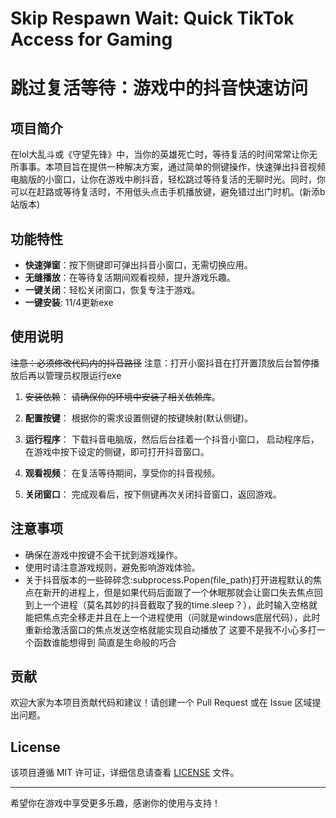 # Skip Respawn Wait: Quick TikTok Access for Gaming
# 跳过复活等待：游戏中的抖音快速访问
## 项目简介

在lol大乱斗或《守望先锋》中，当你的英雄死亡时，等待复活的时间常常让你无所事事。本项目旨在提供一种解决方案，通过简单的侧键操作，快速弹出抖音视频电脑版的小窗口，让你在游戏中刷抖音，轻松跳过等待复活的无聊时光。同时，你可以在赶路或等待复活时，不用低头点击手机播放键，避免错过出门时机。(新添b站版本)


## 功能特性

- **快速弹窗**：按下侧键即可弹出抖音小窗口，无需切换应用。
- **无缝播放**：在等待复活期间观看视频，提升游戏乐趣。
- **一键关闭**：轻松关闭窗口，恢复专注于游戏。
- **一键安装**: 11/4更新exe

## 使用说明
~~注意：必须修改代码内的抖音路径~~
注意：打开小窗抖音在打开置顶放后台暂停播放后再以管理员权限运行exe
1. ~~安装依赖~~：
   ~~请确保你的环境中安装了相关依赖库~~。

2. **配置按键**：
   根据你的需求设置侧键的按键映射(默认侧键)。

3. **运行程序**：
   下载抖音电脑版，然后后台挂着一个抖音小窗口，
   启动程序后，在游戏中按下设定的侧键，即可打开抖音窗口。

5. **观看视频**：
   在复活等待期间，享受你的抖音视频。

6. **关闭窗口**：
   完成观看后，按下侧键再次关闭抖音窗口，返回游戏。

## 注意事项

- 确保在游戏中按键不会干扰到游戏操作。
- 使用时请注意游戏规则，避免影响游戏体验。
- 关于抖音版本的一些碎碎念:subprocess.Popen(file_path)打开进程默认的焦点在新开的进程上，但是如果代码后面跟了一个休眠那就会让窗口失去焦点回到上一个进程（莫名其妙的抖音截取了我的time.sleep？），此时输入空格就能把焦点完全移走并且在上一个进程使用（问就是windows底层代码），此时重新给激活窗口的焦点发送空格就能实现自动播放了 这要不是我不小心多打一个函数谁能想得到 简直是生命般的巧合
## 贡献

欢迎大家为本项目贡献代码和建议！请创建一个 Pull Request 或在 Issue 区域提出问题。

## License

该项目遵循 MIT 许可证，详细信息请查看 [LICENSE](LICENSE) 文件。

---

希望你在游戏中享受更多乐趣，感谢你的使用与支持！
